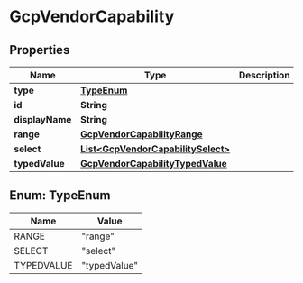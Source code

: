 
# GcpVendorCapability

## Properties
Name | Type | Description | Notes
------------ | ------------- | ------------- | -------------
**type** | [**TypeEnum**](#TypeEnum) |  |  [optional]
**id** | **String** |  |  [optional]
**displayName** | **String** |  |  [optional]
**range** | [**GcpVendorCapabilityRange**](GcpVendorCapabilityRange.md) |  |  [optional]
**select** | [**List&lt;GcpVendorCapabilitySelect&gt;**](GcpVendorCapabilitySelect.md) |  |  [optional]
**typedValue** | [**GcpVendorCapabilityTypedValue**](GcpVendorCapabilityTypedValue.md) |  |  [optional]


<a name="TypeEnum"></a>
## Enum: TypeEnum
Name | Value
---- | -----
RANGE | &quot;range&quot;
SELECT | &quot;select&quot;
TYPEDVALUE | &quot;typedValue&quot;



